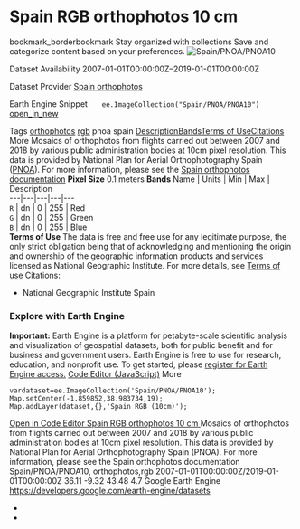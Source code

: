  
#  Spain RGB orthophotos 10 cm 
bookmark_borderbookmark Stay organized with collections  Save and categorize content based on your preferences.
![Spain/PNOA/PNOA10](https://developers.google.com/earth-engine/datasets/images/Spain/Spain_PNOA_PNOA10_sample.png) 

Dataset Availability
    2007-01-01T00:00:00Z–2019-01-01T00:00:00Z 

Dataset Provider
     [ Spain orthophotos ](https://pnoa.ign.es/web/portal/pnoa-imagen/productos-a-descarga) 

Earth Engine Snippet
     `    ee.ImageCollection("Spain/PNOA/PNOA10")   ` [ open_in_new ](https://code.earthengine.google.com/?scriptPath=Examples:Datasets/Spain/Spain_PNOA_PNOA10) 

Tags
     [orthophotos](https://developers.google.com/earth-engine/datasets/tags/orthophotos) [rgb](https://developers.google.com/earth-engine/datasets/tags/rgb)
pnoa
spain
[Description](https://developers.google.com/earth-engine/datasets/catalog/Spain_PNOA_PNOA10#description)[Bands](https://developers.google.com/earth-engine/datasets/catalog/Spain_PNOA_PNOA10#bands)[Terms of Use](https://developers.google.com/earth-engine/datasets/catalog/Spain_PNOA_PNOA10#terms-of-use)[Citations](https://developers.google.com/earth-engine/datasets/catalog/Spain_PNOA_PNOA10#citations) More
Mosaics of orthophotos from flights carried out between 2007 and 2018 by various public administration bodies at 10cm pixel resolution. This data is provided by National Plan for Aerial Orthophotography Spain ([PNOA](https://pnoa.ign.es)).
For more information, please see the [Spain orthophotos documentation](https://pnoa.ign.es/web/portal/pnoa-imagen/proceso-fotogrametrico)
**Pixel Size** 0.1 meters 
**Bands**
Name | Units | Min | Max | Description  
---|---|---|---|---  
`R` | dn |  0  |  255  | Red  
`G` | dn |  0  |  255  | Green  
`B` | dn |  0  |  255  | Blue  
**Terms of Use**
The data is free and free use for any legitimate purpose, the only strict obligation being that of acknowledging and mentioning the origin and ownership of the geographic information products and services licensed as National Geographic Institute.
For more details, see [Terms of use](http://www.ign.es/resources/licencia/Condiciones_licenciaUso_IGN.pdf)
Citations:
  * National Geographic Institute Spain


### Explore with Earth Engine
**Important:** Earth Engine is a platform for petabyte-scale scientific analysis and visualization of geospatial datasets, both for public benefit and for business and government users. Earth Engine is free to use for research, education, and nonprofit use. To get started, please [register for Earth Engine access.](https://console.cloud.google.com/earth-engine)
[Code Editor (JavaScript)](https://developers.google.com/earth-engine/datasets/catalog/Spain_PNOA_PNOA10#code-editor-javascript-sample) More
```
vardataset=ee.ImageCollection('Spain/PNOA/PNOA10');
Map.setCenter(-1.859852,38.983734,19);
Map.addLayer(dataset,{},'Spain RGB (10cm)');
```
[ Open in Code Editor ](https://code.earthengine.google.com/?scriptPath=Examples:Datasets/Spain/Spain_PNOA_PNOA10)
[ Spain RGB orthophotos 10 cm ](https://developers.google.com/earth-engine/datasets/catalog/Spain_PNOA_PNOA10)
Mosaics of orthophotos from flights carried out between 2007 and 2018 by various public administration bodies at 10cm pixel resolution. This data is provided by National Plan for Aerial Orthophotography Spain (PNOA). For more information, please see the Spain orthophotos documentation
Spain/PNOA/PNOA10, orthophotos,rgb 
2007-01-01T00:00:00Z/2019-01-01T00:00:00Z
36.11 -9.32 43.48 4.7 
Google Earth Engine
https://developers.google.com/earth-engine/datasets
  * [ ](https://doi.org/https://pnoa.ign.es/web/portal/pnoa-imagen/productos-a-descarga)
  * [ ](https://doi.org/https://developers.google.com/earth-engine/datasets/catalog/Spain_PNOA_PNOA10)


